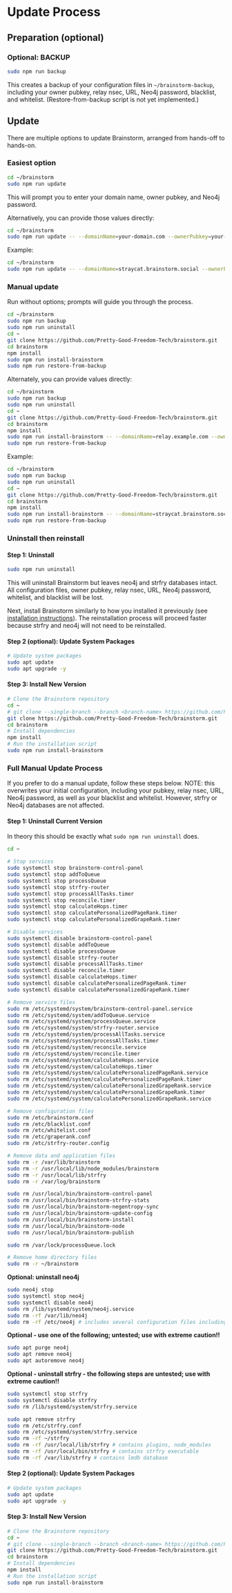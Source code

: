 # Update Process

## Preparation (optional)

### Optional: BACKUP

```bash
sudo npm run backup
```

This creates a backup of your configuration files in `~/brainstorm-backup`, including your owner pubkey, relay nsec, URL, Neo4j password, blacklist, and whitelist. (Restore-from-backup script is not yet implemented.)

## Update

There are multiple options to update Brainstorm, arranged from hands-off to hands-on.

### Easiest option

```bash
cd ~/brainstorm
sudo npm run update
```

This will prompt you to enter your domain name, owner pubkey, and Neo4j password.

Alternatively, you can provide those values directly:

```bash
cd ~/brainstorm
sudo npm run update -- --domainName=your-domain.com --ownerPubkey=your-key --neo4jPassword=your-password
```

Example: 

```bash
cd ~/brainstorm
sudo npm run update -- --domainName=straycat.brainstorm.social --ownerPubkey=e5272de914bd301755c439b88e6959a43c9d2664831f093c51e9c799a16a102f --neo4jPassword=XXXXXXXXXX
```

### Manual update

Run without options; prompts will guide you through the process.

```bash
cd ~/brainstorm
sudo npm run backup
sudo npm run uninstall
cd ~
git clone https://github.com/Pretty-Good-Freedom-Tech/brainstorm.git
cd brainstorm
npm install
sudo npm run install-brainstorm
sudo npm run restore-from-backup
```

Alternately, you can provide values directly:

```bash
cd ~/brainstorm
sudo npm run backup
sudo npm run uninstall
cd ~
git clone https://github.com/Pretty-Good-Freedom-Tech/brainstorm.git
cd brainstorm
npm install
sudo npm run install-brainstorm -- --domainName=relay.example.com --ownerPubkey=your-key --neo4jPassword=secure123
sudo npm run restore-from-backup
```

Example: 

```bash
cd ~/brainstorm
sudo npm run backup
sudo npm run uninstall
cd ~
git clone https://github.com/Pretty-Good-Freedom-Tech/brainstorm.git
cd brainstorm
npm install
sudo npm run install-brainstorm -- --domainName=straycat.brainstorm.social --ownerPubkey=e5272de914bd301755c439b88e6959a43c9d2664831f093c51e9c799a16a102f --neo4jPassword=XXXXXXXXXX
sudo npm run restore-from-backup
```

### Uninstall then reinstall


#### Step 1: Uninstall

```bash
sudo npm run uninstall
```

This will uninstall Brainstorm but leaves neo4j and strfry databases intact. All configuration files, owner pubkey, relay nsec, URL, Neo4j password, whitelist, and blacklist will be lost. 

Next, install Brainstorm similarly to how you installed it previously (see [installation instructions](INSTALLATION_INSTRUCTIONS.md)). The reinstallation process will proceed faster because strfry and neo4j will not need to be reinstalled.

#### Step 2 (optional): Update System Packages

```bash
# Update system packages
sudo apt update
sudo apt upgrade -y
```

#### Step 3: Install New Version

```bash
# Clone the Brainstorm repository
cd ~
# git clone --single-branch --branch <branch-name> https://github.com/Pretty-Good-Freedom-Tech/brainstorm.git
git clone https://github.com/Pretty-Good-Freedom-Tech/brainstorm.git
cd brainstorm
# Install dependencies
npm install
# Run the installation script
sudo npm run install-brainstorm
```

### Full Manual Update Process

If you prefer to do a manual update, follow these steps below. NOTE: this overwrites your initial configuration, including your pubkey, relay nsec, URL, Neo4j password, as well as your blacklist and whitelist. However, strfry or Neo4j databases are not affected.

#### Step 1: Uninstall Current Version

In theory this should be exactly what `sudo npm run uninstall` does.

```bash
cd ~

# Stop services
sudo systemctl stop brainstorm-control-panel
sudo systemctl stop addToQueue
sudo systemctl stop processQueue
sudo systemctl stop strfry-router
sudo systemctl stop processAllTasks.timer
sudo systemctl stop reconcile.timer
sudo systemctl stop calculateHops.timer
sudo systemctl stop calculatePersonalizedPageRank.timer
sudo systemctl stop calculatePersonalizedGrapeRank.timer

# Disable services
sudo systemctl disable brainstorm-control-panel
sudo systemctl disable addToQueue
sudo systemctl disable processQueue
sudo systemctl disable strfry-router
sudo systemctl disable processAllTasks.timer
sudo systemctl disable reconcile.timer
sudo systemctl disable calculateHops.timer
sudo systemctl disable calculatePersonalizedPageRank.timer
sudo systemctl disable calculatePersonalizedGrapeRank.timer

# Remove service files
sudo rm /etc/systemd/system/brainstorm-control-panel.service
sudo rm /etc/systemd/system/addToQueue.service
sudo rm /etc/systemd/system/processQueue.service
sudo rm /etc/systemd/system/strfry-router.service
sudo rm /etc/systemd/system/processAllTasks.service
sudo rm /etc/systemd/system/processAllTasks.timer
sudo rm /etc/systemd/system/reconcile.service
sudo rm /etc/systemd/system/reconcile.timer
sudo rm /etc/systemd/system/calculateHops.service
sudo rm /etc/systemd/system/calculateHops.timer
sudo rm /etc/systemd/system/calculatePersonalizedPageRank.service
sudo rm /etc/systemd/system/calculatePersonalizedPageRank.timer
sudo rm /etc/systemd/system/calculatePersonalizedGrapeRank.service
sudo rm /etc/systemd/system/calculatePersonalizedGrapeRank.timer
sudo rm /etc/systemd/system/calculatePersonalizedGrapeRank.service
```

```bash
# Remove configuration files
sudo rm /etc/brainstorm.conf
sudo rm /etc/blacklist.conf
sudo rm /etc/whitelist.conf
sudo rm /etc/graperank.conf
sudo rm /etc/strfry-router.config

# Remove data and application files
sudo rm -r /var/lib/brainstorm
sudo rm -r /usr/local/lib/node_modules/brainstorm
sudo rm -r /usr/local/lib/strfry
sudo rm -r /var/log/brainstorm

sudo rm /usr/local/bin/brainstorm-control-panel
sudo rm /usr/local/bin/brainstorm-strfry-stats
sudo rm /usr/local/bin/brainstorm-negentropy-sync
sudo rm /usr/local/bin/brainstorm-update-config
sudo rm /usr/local/bin/brainstorm-install
sudo rm /usr/local/bin/brainstorm-node
sudo rm /usr/local/bin/brainstorm-publish

sudo rm /var/lock/processQueue.lock

# Remove home directory files
sudo rm -r ~/brainstorm
```

**Optional: uninstall neo4j**

```bash
sudo neo4j stop
sudo systemctl stop neo4j
sudo systemctl disable neo4j
sudo rm /lib/systemd/system/neo4j.service
sudo rm -rf /var/lib/neo4j
sudo rm -rf /etc/neo4j # includes several configuration files including neo4j.conf
```

**Optional - use one of the following; untested; use with extreme caution!!**

```bash
sudo apt purge neo4j 
sudo apt remove neo4j
sudo apt autoremove neo4j
```

**Optional - uninstall strfry - the following steps are untested; use with extreme caution!!**

```bash
sudo systemctl stop strfry
sudo systemctl disable strfry
sudo rm /lib/systemd/system/strfry.service

sudo apt remove strfry
sudo rm /etc/strfry.conf
sudo rm /etc/systemd/system/strfry.service
sudo rm -rf ~/strfry
sudo rm -rf /usr/local/lib/strfry # contains plugins, node_modules
sudo rm -rf /usr/local/bin/strfry # contains strfry executable
sudo rm -rf /var/lib/strfry # contains lmdb database
```

#### Step 2 (optional): Update System Packages

```bash
# Update system packages
sudo apt update
sudo apt upgrade -y
```

#### Step 3: Install New Version

```bash
# Clone the Brainstorm repository
cd ~
# git clone --single-branch --branch <branch-name> https://github.com/Pretty-Good-Freedom-Tech/brainstorm.git
git clone https://github.com/Pretty-Good-Freedom-Tech/brainstorm.git
cd brainstorm
# Install dependencies
npm install
# Run the installation script
sudo npm run install-brainstorm
```